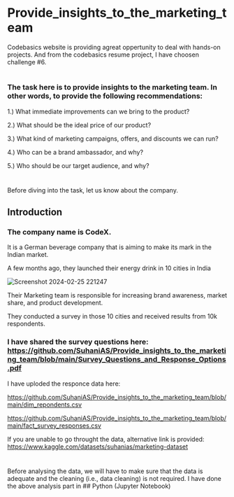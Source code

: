 # Provide_insights_to_the_marketing_team
Codebasics website is providing agreat oppertunity to deal with hands-on projects. And from the codebasics resume project, I have choosen challenge #6.
#
### The task here is to provide insights to the marketing team. In other words, to provide the following recommendations:
1.) What immediate improvements can we bring to the product?

2.) What should be the ideal price of our product?

3.) What kind of marketing campaigns, offers, and discounts we can run?

4.) Who can be a brand ambassador, and why?

5.) Who should be our target audience, and why?
#
Before diving into the task, let us know about the company.

## Introduction
### The company name is CodeX.
It is a German beverage company that is aiming to make its mark in the Indian market. 

A few months ago, they launched their energy drink in 10 cities in India

![Screenshot 2024-02-25 221247](https://github.com/SuhaniAS/Provide_insights_to_the_marketing_team/assets/137792301/39dc5d9c-f53f-4ca7-b7c3-9dc8981e2ee6)

Their Marketing team is responsible for increasing brand awareness, market share, and product development.

They conducted a survey in those 10 cities and received results from 10k respondents.

### I have shared the survey questions here: https://github.com/SuhaniAS/Provide_insights_to_the_marketing_team/blob/main/Survey_Questions_and_Response_Options.pdf

I have uploded the responce data here: 

https://github.com/SuhaniAS/Provide_insights_to_the_marketing_team/blob/main/dim_repondents.csv

https://github.com/SuhaniAS/Provide_insights_to_the_marketing_team/blob/main/fact_survey_responses.csv

If you are unable to go throught the data, alternative link is provided: 
https://www.kaggle.com/datasets/suhanias/marketing-dataset

#
Before analysing the data, we will have to make sure that the data is adequate and the cleaning (i.e., data cleaning) is not required.
I have done the above analysis part in ## Python (Jupyter Notebook)

